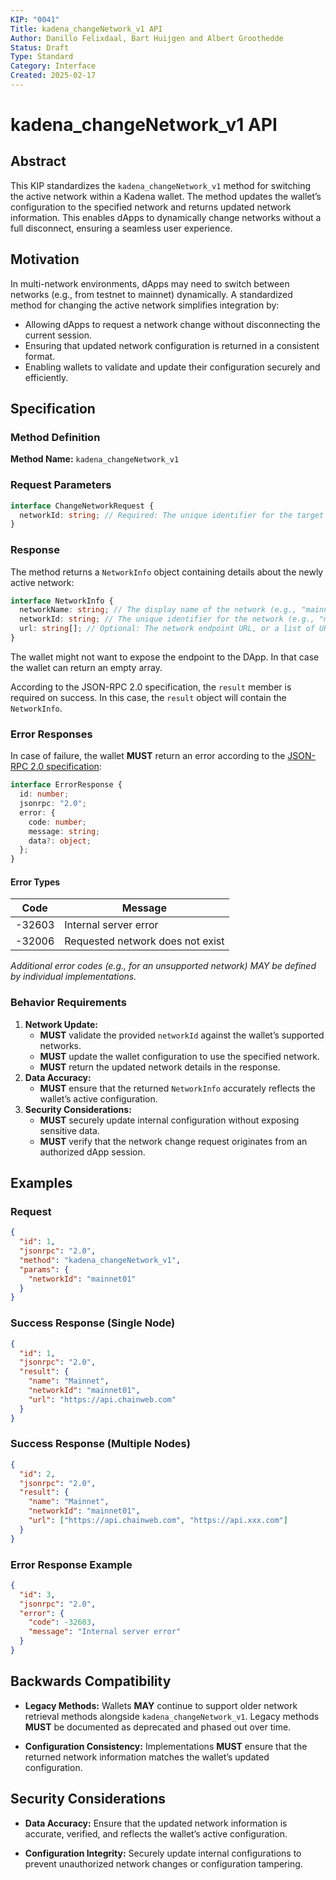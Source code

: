 ```yaml
---
KIP: "0041"
Title: kadena_changeNetwork_v1 API
Author: Danillo Felixdaal, Bart Huijgen and Albert Groothedde
Status: Draft
Type: Standard
Category: Interface
Created: 2025-02-17
---
```


# kadena_changeNetwork_v1 API

## Abstract

This KIP standardizes the `kadena_changeNetwork_v1` method for switching the active network within a Kadena wallet. The method updates the wallet’s configuration to the specified network and returns updated network information. This enables dApps to dynamically change networks without a full disconnect, ensuring a seamless user experience.

## Motivation

In multi-network environments, dApps may need to switch between networks (e.g., from testnet to mainnet) dynamically. A standardized method for changing the active network simplifies integration by:

- Allowing dApps to request a network change without disconnecting the current session.
- Ensuring that updated network configuration is returned in a consistent format.
- Enabling wallets to validate and update their configuration securely and efficiently.

## Specification

### Method Definition

**Method Name:** `kadena_changeNetwork_v1`

### Request Parameters

```typescript
interface ChangeNetworkRequest {
  networkId: string; // Required: The unique identifier for the target network (e.g., "mainnet01", "testnet04").
}
```

### Response

The method returns a `NetworkInfo` object containing details about the newly active network:

```typescript
interface NetworkInfo {
  networkName: string; // The display name of the network (e.g., "mainnet").
  networkId: string; // The unique identifier for the network (e.g., "mainnet01").
  url: string[]; // Optional: The network endpoint URL, or a list of URLs if multiple nodes are available.
}
```

The wallet might not want to expose the endpoint to the DApp. In that case the wallet can return an empty array.

According to the JSON-RPC 2.0 specification, the `result` member is required on success. In this case, the `result` object will contain the `NetworkInfo`.

### Error Responses

In case of failure, the wallet **MUST** return an error according to the [JSON-RPC 2.0 specification](https://www.jsonrpc.org/specification#error_object):

```typescript
interface ErrorResponse {
  id: number;
  jsonrpc: "2.0";
  error: {
    code: number;
    message: string;
    data?: object;
  };
}
```

#### Error Types

| Code   | Message                          |
| ------ | -------------------------------- |
| -32603 | Internal server error            |
| -32006 | Requested network does not exist |

_Additional error codes (e.g., for an unsupported network) MAY be defined by individual implementations._

### Behavior Requirements

1. **Network Update:**
   - **MUST** validate the provided `networkId` against the wallet’s supported networks.
   - **MUST** update the wallet configuration to use the specified network.
   - **MUST** return the updated network details in the response.
2. **Data Accuracy:**
   - **MUST** ensure that the returned `NetworkInfo` accurately reflects the wallet’s active configuration.
3. **Security Considerations:**
   - **MUST** securely update internal configuration without exposing sensitive data.
   - **MUST** verify that the network change request originates from an authorized dApp session.

## Examples

### Request

```json
{
  "id": 1,
  "jsonrpc": "2.0",
  "method": "kadena_changeNetwork_v1",
  "params": {
    "networkId": "mainnet01"
  }
}
```

### Success Response (Single Node)

```json
{
  "id": 1,
  "jsonrpc": "2.0",
  "result": {
    "name": "Mainnet",
    "networkId": "mainnet01",
    "url": "https://api.chainweb.com"
  }
}
```

### Success Response (Multiple Nodes)

```json
{
  "id": 2,
  "jsonrpc": "2.0",
  "result": {
    "name": "Mainnet",
    "networkId": "mainnet01",
    "url": ["https://api.chainweb.com", "https://api.xxx.com"]
  }
}
```

### Error Response Example

```json
{
  "id": 3,
  "jsonrpc": "2.0",
  "error": {
    "code": -32603,
    "message": "Internal server error"
  }
}
```

## Backwards Compatibility

- **Legacy Methods:** Wallets **MAY** continue to support older network retrieval methods alongside `kadena_changeNetwork_v1`. Legacy methods **MUST** be documented as deprecated and phased out over time.

- **Configuration Consistency:** Implementations **MUST** ensure that the returned network information matches the wallet’s updated configuration.

## Security Considerations

- **Data Accuracy:** Ensure that the updated network information is accurate, verified, and reflects the wallet’s active configuration.

- **Configuration Integrity:** Securely update internal configurations to prevent unauthorized network changes or configuration tampering.
